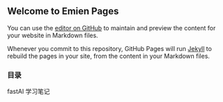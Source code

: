 ## Welcome to Emien Pages

You can use the [editor on GitHub](https://github.com/EEEmien/emien.github.io/edit/gh-pages/index.md) to maintain and preview the content for your website in Markdown files.

Whenever you commit to this repository, GitHub Pages will run [Jekyll](https://jekyllrb.com/) to rebuild the pages in your site, from the content in your Markdown files.

### 目录

fastAI 学习笔记
